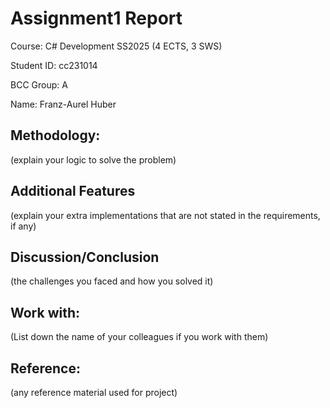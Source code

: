 
# Assignment1 Report

Course: C# Development SS2025 (4 ECTS, 3 SWS)

Student ID: cc231014

BCC Group: A

Name: Franz-Aurel Huber

## Methodology: 
(explain your logic to solve the problem)

## Additional Features
(explain your extra implementations that are not stated in the requirements, if any)

## Discussion/Conclusion
(the challenges you faced and how you solved it)

## Work with: 
(List down the name of your colleagues if you work with them)

## Reference: 
(any reference material used for project)